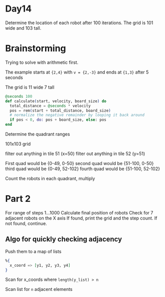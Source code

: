 # Day14

Determine the location of each robot after 100 iterations.
The grid is 101 wide and 103 tall.

# Brainstorming

Trying to solve with arithmetic first.

The example starts at `{2,4}` with `v = {2,-3}` and ends at `{1,3}` after 5 seconds

The grid is 11 wide 7 tall

```elixir
@seconds 100
def calculate(start, velocity, board_size) do
  total_distance = @seconds * velocity
  pos = rem(start + total_distance, board_size)
  # normalize the negative remainder by looping it back around
  if pos < 0, do: pos + board_size, else: pos
end
```

Determine the quadrant ranges

101x103 grid

filter out anything in tile 51 (x=50)
filter out anything in tile 52 (y=51)

First quad would be {0-49, 0-50}
second quad would be {51-100, 0-50}
third quad would be {0-49, 52-102}
fourth quad would be {51-100, 52-102}

Count the robots in each quadrant, multiply

# Part 2

For range of steps 1...1000
Calculate final position of robots
Check for 7 adjacent robots on the X axis
If found, print the grid and the step count.
If not found, continue.

## Algo for quickly checking adjacency

Push them to a map of lists

```elixir
%{
  x_coord => [y1, y2, y3, y4]
}
```

Scan for x_coords where `length(y_list) > n`

Scan list for `n` adjacent elements
